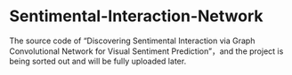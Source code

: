# Sentimental-Interaction-Network

The source code of “Discovering Sentimental Interaction via Graph Convolutional Network for Visual Sentiment Prediction”，and the project is being sorted out and will be fully uploaded later.
